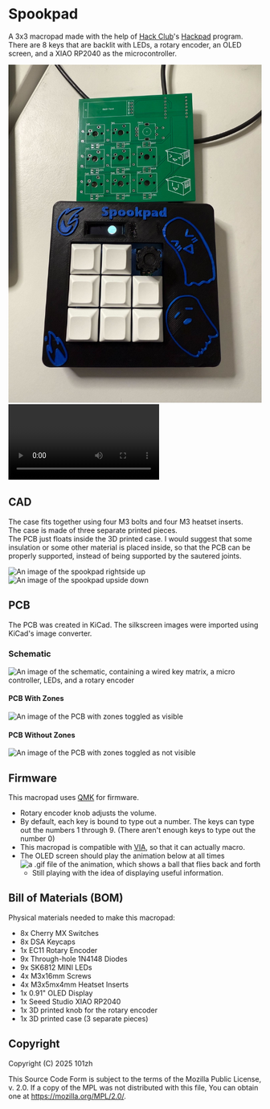 # Spookpad

A 3x3 macropad made with the help of [Hack Club](https://hackclub.com/)'s [Hackpad](https://hackpad.hackclub.com) program.\
There are 8 keys that are backlit with LEDs, a rotary encoder, an OLED screen, and a XIAO RP2040 as the microcontroller.

![alt text](demo/IMG_4720.jpg)
<video controls src="demo/Video Clip (2025-08-19 09_33_43).mp4" title="Video of the Spookpad working"></video>

## CAD

The case fits together using four M3 bolts and four M3 heatset inserts.\
The case is made of three separate printed pieces.\
The PCB just floats inside the 3D printed case. I would suggest that some insulation or some other material is placed inside, so that the PCB can be properly supported, instead of being supported by the sautered joints.

![An image of the spookpad rightside up](cad/assets/spookpad-rightside-up.png)
![An image of the spookpad upside down](cad/assets/spookpad-upside-down.png)

## PCB

The PCB was created in KiCad. The silkscreen images were imported using KiCad's image converter.

### Schematic

![An image of the schematic, containing a wired key matrix, a micro controller, LEDs, and a rotary encoder](pcb/assets/schematic.png)

#### PCB With Zones

![An image of the PCB with zones toggled as visible](pcb/assets/pcb.png)

#### PCB Without Zones

![An image of the PCB with zones toggled as not visible](pcb/assets/pcb-no-zones.png)

## Firmware

This macropad uses [QMK](https://docs.qmk.fm/) for firmware.

- Rotary encoder knob adjusts the volume.
- By default, each key is bound to type out a number. The keys can type out the numbers 1 through 9. (There aren't enough keys to type out the number 0)
- This macropad is compatible with [VIA](https://caniusevia.com/), so that it can actually macro.
- The OLED screen should play the animation below at all times\
![a .gif file of the animation, which shows a ball that flies back and forth](firmware/assets/placeholder-animation.gif)
  - Still playing with the idea of displaying useful information.

## Bill of Materials (BOM)

Physical materials needed to make this macropad:

- 8x Cherry MX Switches
- 8x DSA Keycaps
- 1x EC11 Rotary Encoder
- 9x Through-hole 1N4148 Diodes
- 9x SK6812 MINI LEDs
- 4x M3x16mm Screws
- 4x M3x5mx4mm Heatset Inserts
- 1x 0.91" OLED Display
- 1x Seeed Studio XIAO RP2040
- 1x 3D printed knob for the rotary encoder
- 1x 3D printed case (3 separate pieces)

## Copyright

Copyright (C) 2025 101zh

This Source Code Form is subject to the terms of the Mozilla Public License, v. 2.0. If a copy of the MPL was not distributed with this file, You can obtain one at <https://mozilla.org/MPL/2.0/>.

